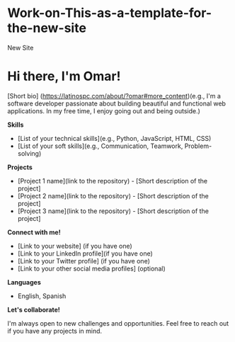 # Work-on-This-as-a-template-for-the-new-site
 New Site

 # Hi there, I'm Omar!

[Short bio] (https://latinospc.com/about/?omar#more_content)(e.g., I'm a software developer passionate about building beautiful and functional web applications. In my free time, I enjoy going out and being outside.)

**Skills**

* [List of your technical skills](e.g., Python, JavaScript, HTML, CSS)
* [List of your soft skills](e.g., Communication, Teamwork, Problem-solving)

**Projects**

* [Project 1 name](link to the repository) - [Short description of the project]
* [Project 2 name](link to the repository) - [Short description of the project]
* [Project 3 name](link to the repository) - [Short description of the project]

**Connect with me!**

* [Link to your website] (if you have one)
* [Link to your LinkedIn profile](if you have one)
* [Link to your Twitter profile] (if you have one)
* [Link to your other social media profiles] (optional)


**Languages**

* English, Spanish

**Let's collaborate!**

I'm always open to new challenges and opportunities. Feel free to reach out if you have any projects in mind.

